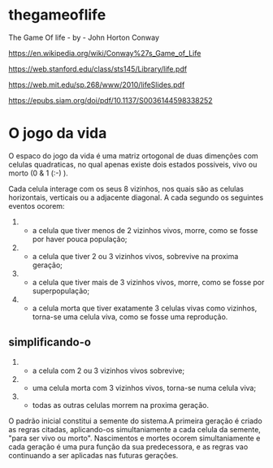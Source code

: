 # thegameoflife
The Game Of life - by - John Horton Conway

<https://en.wikipedia.org/wiki/Conway%27s_Game_of_Life>

<https://web.stanford.edu/class/sts145/Library/life.pdf>

<https://web.mit.edu/sp.268/www/2010/lifeSlides.pdf>

<https://epubs.siam.org/doi/pdf/10.1137/S0036144598338252>


# O jogo da vida
O espaco do jogo da vida é  uma matriz ortogonal de duas dimenções com celulas quadraticas, no qual apenas existe dois estados possiveis, vivo ou morto (0 & 1 (:-) ).

Cada celula interage com os seus 8 vizinhos, nos quais são as celulas horizontais, verticais ou a adjacente diagonal.
A cada segundo os seguintes eventos ocorem:

1. - a celula que tiver menos de 2 vizinhos vivos, morre, como se fosse por haver pouca população;
2. - a celula que tiver 2 ou 3 vizinhos vivos, sobrevive na proxima geração;
3. - a celula que tiver mais de 3 vizinhos vivos, morre, como se fosse por superpopulação;
4. - a celula morta que tiver exatamente 3 celulas vivas como vizinhos, torna-se uma celula viva, como se fosse uma reprodução.

## simplificando-o

1. - a celula com 2 ou 3 vizinhos vivos  sobrevive;
2. - uma celula morta com 3 vizinhos vivos, torna-se numa celula viva;
3. - todas as outras celulas morrem na proxima geração.


O padrão inicial constitui a semente do sistema.A primeira geração é criado as regras citadas, aplicando-os simultaniamente a cada celula da semente, "para ser vivo ou morto". Nascimentos e mortes ocorem simultaniamente e cada geração é uma pura função da sua predecessora, e as regras vao continuando a ser aplicadas nas futuras gerações.

#
